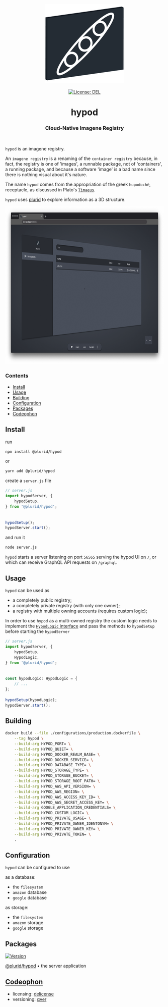 <p align="center">
    <img src="https://raw.githubusercontent.com/plurid/hypod/master/about/identity/hypod-logo.png" height="250px">
    <br />
    <br />
    <a target="_blank" href="https://github.com/plurid/hypod/blob/master/LICENSE">
        <img src="https://img.shields.io/badge/license-DEL-blue.svg?colorB=1380C3&style=for-the-badge" alt="License: DEL">
    </a>
</p>



<h1 align="center">
    hypod
</h1>


<h3 align="center">
    Cloud-Native Imagene Registry
</h3>



<br />



`hypod` is an imagene registry.

An `imagene registry` is a renaming of the `container registry` because, in fact, the registry is one of 'images', a runnable package, not of 'containers', a running package, and because a software 'image' is a bad name since there is nothing visual about it's nature.

The name `hypod` comes from the appropriation of the greek `hupodochê`, receptacle, as discussed in Plato's [`Timaeus`](https://plato.stanford.edu/entries/plato-timaeus/).

`hypod` uses [plurid](https://github.com/plurid/plurid) to explore information as a 3D structure.


<p align="center">
    <img src="https://raw.githubusercontent.com/plurid/hypod/master/about/screenshots/ss-1.png" height="500px">
</p>


### Contents

+ [Install](#install)
+ [Usage](#usage)
+ [Building](#building)
+ [Configuration](#configuration)
+ [Packages](#packages)
+ [Codeophon](#codeophon)



## Install

run

``` bash
npm install @plurid/hypod
```

or

``` bash
yarn add @plurid/hypod
```

create a `server.js` file

``` typescript
// server.js
import hypodServer, {
    hypodSetup,
} from '@plurid/hypod';


hypodSetup();
hypodServer.start();
```

and run it

``` bash
node server.js
```

`hypod` starts a server listening on port `56565` serving the hypod UI on `/`, or which can receive GraphQL API requests on `/graphql`.



## Usage

`hypod` can be used as

+ a completely public registry;
+ a completely private registry (with only one owner);
+ a registry with multiple owning accounts (requires custom logic);

In order to use `hypod` as a multi-owned registry the custom logic needs to implement the [`HypodLogic` interface](https://github.com/plurid/hypod/blob/84661ba76a53ad72abea712c4938fa8db0eea6b2/packages/hypod/source/server/data/interfaces/index.ts#L108z) and pass the methods to `hypodSetup` before starting the `hypodServer`


``` typescript
// server.js
import hypodServer, {
    hypodSetup,
    HypodLogic,
} from '@plurid/hypod';


const hypodLogic: HypodLogic = {
    // ...
};

hypodSetup(hypodLogic);
hypodServer.start();
```



## Building

``` bash
docker build --file ./configurations/production.dockerfile \
    --tag hypod \
    --build-arg HYPOD_PORT= \
    --build-arg HYPOD_QUIET= \
    --build-arg HYPOD_DOCKER_REALM_BASE= \
    --build-arg HYPOD_DOCKER_SERVICE= \
    --build-arg HYPOD_DATABASE_TYPE= \
    --build-arg HYPOD_STORAGE_TYPE= \
    --build-arg HYPOD_STORAGE_BUCKET= \
    --build-arg HYPOD_STORAGE_ROOT_PATH= \
    --build-arg HYPOD_AWS_API_VERSION= \
    --build-arg HYPOD_AWS_REGION= \
    --build-arg HYPOD_AWS_ACCESS_KEY_ID= \
    --build-arg HYPOD_AWS_SECRET_ACCESS_KEY= \
    --build-arg GOOGLE_APPLICATION_CREDENTIALS= \
    --build-arg HYPOD_CUSTOM_LOGIC= \
    --build-arg HYPOD_PRIVATE_USAGE= \
    --build-arg HYPOD_PRIVATE_OWNER_IDENTONYM= \
    --build-arg HYPOD_PRIVATE_OWNER_KEY= \
    --build-arg HYPOD_PRIVATE_TOKEN= \
    .
```



## Configuration

`hypod` can be configured to use

as a database:

+ the `filesystem`
+ `amazon` database
+ `google` database

as storage:

+ the `filesystem`
+ `amazon` storage
+ `google` storage



## Packages


<a target="_blank" href="https://www.npmjs.com/package/@plurid/hypod">
    <img src="https://img.shields.io/npm/v/@plurid/hypod.svg?logo=npm&colorB=1380C3&style=for-the-badge" alt="Version">
</a>

[@plurid/hypod][hypod] • the server application

[hypod]: https://github.com/plurid/hypod/tree/master/packages/hypod



## [Codeophon](https://github.com/ly3xqhl8g9/codeophon)

+ licensing: [delicense](https://github.com/ly3xqhl8g9/delicense)
+ versioning: [αver](https://github.com/ly3xqhl8g9/alpha-versioning)
